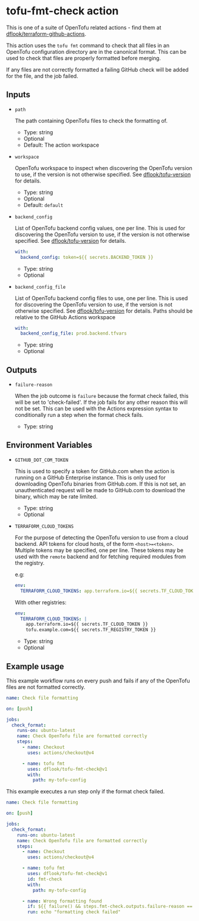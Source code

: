 # tofu-fmt-check action

This is one of a suite of OpenTofu related actions - find them at [dflook/terraform-github-actions](https://github.com/dflook/terraform-github-actions).

This action uses the `tofu fmt` command to check that all files in an OpenTofu configuration directory are in the canonical format.
This can be used to check that files are properly formatted before merging.

If any files are not correctly formatted a failing GitHub check will be added for the file, and the job failed.

## Inputs

* `path`

  The path containing OpenTofu files to check the formatting of.

  - Type: string
  - Optional
  - Default: The action workspace

* `workspace`

  OpenTofu workspace to inspect when discovering the OpenTofu version to use, if the version is not otherwise specified.
  See [dflook/tofu-version](https://github.com/dflook/terraform-github-actions/tree/main/tofu-version#tofu-version-action) for details.

  - Type: string
  - Optional
  - Default: `default`

* `backend_config`

  List of OpenTofu backend config values, one per line. This is used for discovering the OpenTofu version to use, if the version is not otherwise specified.
  See [dflook/tofu-version](https://github.com/dflook/terraform-github-actions/tree/main/tofu-version#tofu-version-action) for details.

  ```yaml
  with:
    backend_config: token=${{ secrets.BACKEND_TOKEN }}
  ```

  - Type: string
  - Optional

* `backend_config_file`

  List of OpenTofu backend config files to use, one per line. This is used for discovering the OpenTofu version to use, if the version is not otherwise specified.
  See [dflook/tofu-version](https://github.com/dflook/terraform-github-actions/tree/main/tofu-version#tofu-version-action) for details.
  Paths should be relative to the GitHub Actions workspace

  ```yaml
  with:
    backend_config_file: prod.backend.tfvars
  ```

  - Type: string
  - Optional

## Outputs

* `failure-reason`

  When the job outcome is `failure` because the format check failed, this will be set to 'check-failed'.
  If the job fails for any other reason this will not be set.
  This can be used with the Actions expression syntax to conditionally run a step when the format check fails.

  - Type: string

## Environment Variables

* `GITHUB_DOT_COM_TOKEN`

  This is used to specify a token for GitHub.com when the action is running on a GitHub Enterprise instance.
  This is only used for downloading OpenTofu binaries from GitHub.com.
  If this is not set, an unauthenticated request will be made to GitHub.com to download the binary, which may be rate limited.

  - Type: string
  - Optional

* `TERRAFORM_CLOUD_TOKENS`

  For the purpose of detecting the OpenTofu version to use from a cloud backend.
  API tokens for cloud hosts, of the form `<host>=<token>`. Multiple tokens may be specified, one per line.
  These tokens may be used with the `remote` backend and for fetching required modules from the registry.

  e.g:

  ```yaml
  env:
    TERRAFORM_CLOUD_TOKENS: app.terraform.io=${{ secrets.TF_CLOUD_TOKEN }}
  ```

  With other registries:

  ```yaml
  env:
    TERRAFORM_CLOUD_TOKENS: |
      app.terraform.io=${{ secrets.TF_CLOUD_TOKEN }}
      tofu.example.com=${{ secrets.TF_REGISTRY_TOKEN }}
  ```

  - Type: string
  - Optional

## Example usage

This example workflow runs on every push and fails if any of the
OpenTofu files are not formatted correctly.

```yaml
name: Check file formatting

on: [push]

jobs:
  check_format:
    runs-on: ubuntu-latest
    name: Check OpenTofu file are formatted correctly
    steps:
      - name: Checkout
        uses: actions/checkout@v4

      - name: tofu fmt
        uses: dflook/tofu-fmt-check@v1
        with:
          path: my-tofu-config
```

This example executes a run step only if the format check failed.

```yaml
name: Check file formatting

on: [push]

jobs:
  check_format:
    runs-on: ubuntu-latest
    name: Check OpenTofu file are formatted correctly
    steps:
      - name: Checkout
        uses: actions/checkout@v4

      - name: tofu fmt
        uses: dflook/tofu-fmt-check@v1
        id: fmt-check
        with:
          path: my-tofu-config

      - name: Wrong formatting found
        if: ${{ failure() && steps.fmt-check.outputs.failure-reason == 'check-failed' }}
        run: echo "formatting check failed"
```
